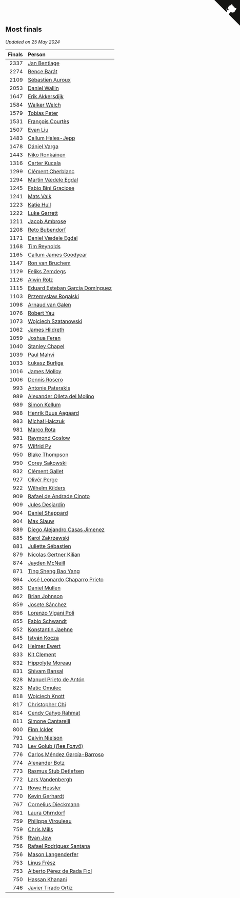 ## Most finals

*Updated on 25 May 2024*

| Finals | Person |
| ---: | :--- |
| 2337 | [Jan Bentlage](https://www.worldcubeassociation.org/persons/2010BENT01) |
| 2274 | [Bence Barát](https://www.worldcubeassociation.org/persons/2008BARA01) |
| 2109 | [Sébastien Auroux](https://www.worldcubeassociation.org/persons/2008AURO01) |
| 2053 | [Daniel Wallin](https://www.worldcubeassociation.org/persons/2013WALL03) |
| 1647 | [Erik Akkersdijk](https://www.worldcubeassociation.org/persons/2005AKKE01) |
| 1584 | [Walker Welch](https://www.worldcubeassociation.org/persons/2011WELC01) |
| 1579 | [Tobias Peter](https://www.worldcubeassociation.org/persons/2014PETE03) |
| 1531 | [François Courtès](https://www.worldcubeassociation.org/persons/2008COUR01) |
| 1507 | [Evan Liu](https://www.worldcubeassociation.org/persons/2009LIUE01) |
| 1483 | [Callum Hales-Jepp](https://www.worldcubeassociation.org/persons/2012HALE01) |
| 1478 | [Dániel Varga](https://www.worldcubeassociation.org/persons/2008VARG01) |
| 1443 | [Niko Ronkainen](https://www.worldcubeassociation.org/persons/2010RONK01) |
| 1316 | [Carter Kucala](https://www.worldcubeassociation.org/persons/2015KUCA01) |
| 1299 | [Clément Cherblanc](https://www.worldcubeassociation.org/persons/2014CHER05) |
| 1294 | [Martin Vædele Egdal](https://www.worldcubeassociation.org/persons/2013EGDA02) |
| 1245 | [Fabio Bini Graciose](https://www.worldcubeassociation.org/persons/2010GRAC02) |
| 1241 | [Mats Valk](https://www.worldcubeassociation.org/persons/2007VALK01) |
| 1223 | [Katie Hull](https://www.worldcubeassociation.org/persons/2010HULL01) |
| 1222 | [Luke Garrett](https://www.worldcubeassociation.org/persons/2017GARR05) |
| 1211 | [Jacob Ambrose](https://www.worldcubeassociation.org/persons/2010AMBR01) |
| 1208 | [Reto Bubendorf](https://www.worldcubeassociation.org/persons/2012BUBE01) |
| 1171 | [Daniel Vædele Egdal](https://www.worldcubeassociation.org/persons/2013EGDA01) |
| 1168 | [Tim Reynolds](https://www.worldcubeassociation.org/persons/2005REYN01) |
| 1165 | [Callum James Goodyear](https://www.worldcubeassociation.org/persons/2012GOOD02) |
| 1147 | [Ron van Bruchem](https://www.worldcubeassociation.org/persons/2003BRUC01) |
| 1129 | [Feliks Zemdegs](https://www.worldcubeassociation.org/persons/2009ZEMD01) |
| 1126 | [Alwin Rölz](https://www.worldcubeassociation.org/persons/2016ROLZ01) |
| 1115 | [Eduard Esteban García Domínguez](https://www.worldcubeassociation.org/persons/2011EDUA01) |
| 1103 | [Przemysław Rogalski](https://www.worldcubeassociation.org/persons/2013ROGA02) |
| 1098 | [Arnaud van Galen](https://www.worldcubeassociation.org/persons/2006GALE01) |
| 1076 | [Robert Yau](https://www.worldcubeassociation.org/persons/2009YAUR01) |
| 1073 | [Wojciech Szatanowski](https://www.worldcubeassociation.org/persons/2011SZAT01) |
| 1062 | [James Hildreth](https://www.worldcubeassociation.org/persons/2009HILD01) |
| 1059 | [Joshua Feran](https://www.worldcubeassociation.org/persons/2011FERA01) |
| 1040 | [Stanley Chapel](https://www.worldcubeassociation.org/persons/2016CHAP04) |
| 1039 | [Paul Mahvi](https://www.worldcubeassociation.org/persons/2012MAHV01) |
| 1033 | [Łukasz Burliga](https://www.worldcubeassociation.org/persons/2013BURL01) |
| 1016 | [James Molloy](https://www.worldcubeassociation.org/persons/2011MOLL01) |
| 1006 | [Dennis Rosero](https://www.worldcubeassociation.org/persons/2010ROSE03) |
| 993 | [Antonie Paterakis](https://www.worldcubeassociation.org/persons/2012PATE01) |
| 989 | [Alexander Olleta del Molino](https://www.worldcubeassociation.org/persons/2008OLLE01) |
| 989 | [Simon Kellum](https://www.worldcubeassociation.org/persons/2016KELL12) |
| 988 | [Henrik Buus Aagaard](https://www.worldcubeassociation.org/persons/2006BUUS01) |
| 983 | [Michał Halczuk](https://www.worldcubeassociation.org/persons/2006HALC01) |
| 981 | [Marco Rota](https://www.worldcubeassociation.org/persons/2009ROTA01) |
| 981 | [Raymond Goslow](https://www.worldcubeassociation.org/persons/2014GOSL01) |
| 975 | [Wilfrid Py](https://www.worldcubeassociation.org/persons/2016PYWI01) |
| 950 | [Blake Thompson](https://www.worldcubeassociation.org/persons/2010THOM03) |
| 950 | [Corey Sakowski](https://www.worldcubeassociation.org/persons/2011SAKO01) |
| 932 | [Clément Gallet](https://www.worldcubeassociation.org/persons/2004GALL02) |
| 927 | [Olivér Perge](https://www.worldcubeassociation.org/persons/2007PERG01) |
| 922 | [Wilhelm Kilders](https://www.worldcubeassociation.org/persons/2010KILD02) |
| 909 | [Rafael de Andrade Cinoto](https://www.worldcubeassociation.org/persons/2007CINO01) |
| 909 | [Jules Desjardin](https://www.worldcubeassociation.org/persons/2010DESJ01) |
| 904 | [Daniel Sheppard](https://www.worldcubeassociation.org/persons/2009SHEP01) |
| 904 | [Max Siauw](https://www.worldcubeassociation.org/persons/2017SIAU02) |
| 889 | [Diego Alejandro Casas Jimenez](https://www.worldcubeassociation.org/persons/2014JIME05) |
| 885 | [Karol Zakrzewski](https://www.worldcubeassociation.org/persons/2014ZAKR01) |
| 881 | [Juliette Sébastien](https://www.worldcubeassociation.org/persons/2014SEBA01) |
| 879 | [Nicolas Gertner Kilian](https://www.worldcubeassociation.org/persons/2013GERT01) |
| 874 | [Jayden McNeill](https://www.worldcubeassociation.org/persons/2012MCNE01) |
| 871 | [Ting Sheng Bao Yang](https://www.worldcubeassociation.org/persons/2008BAOY01) |
| 864 | [José Leonardo Chaparro Prieto](https://www.worldcubeassociation.org/persons/2011CHAP01) |
| 863 | [Daniel Mullen](https://www.worldcubeassociation.org/persons/2016MULL04) |
| 862 | [Brian Johnson](https://www.worldcubeassociation.org/persons/2013JOHN10) |
| 859 | [Josete Sánchez](https://www.worldcubeassociation.org/persons/2015SANC18) |
| 856 | [Lorenzo Vigani Poli](https://www.worldcubeassociation.org/persons/2007POLI01) |
| 855 | [Fabio Schwandt](https://www.worldcubeassociation.org/persons/2014SCHW02) |
| 852 | [Konstantin Jaehne](https://www.worldcubeassociation.org/persons/2015JAEH01) |
| 845 | [István Kocza](https://www.worldcubeassociation.org/persons/2005KOCZ01) |
| 842 | [Helmer Ewert](https://www.worldcubeassociation.org/persons/2015EWER01) |
| 833 | [Kit Clement](https://www.worldcubeassociation.org/persons/2008CLEM01) |
| 832 | [Hippolyte Moreau](https://www.worldcubeassociation.org/persons/2008MORE02) |
| 831 | [Shivam Bansal](https://www.worldcubeassociation.org/persons/2011BANS02) |
| 828 | [Manuel Prieto de Antón](https://www.worldcubeassociation.org/persons/2015ANTO04) |
| 823 | [Matic Omulec](https://www.worldcubeassociation.org/persons/2010OMUL02) |
| 818 | [Wojciech Knott](https://www.worldcubeassociation.org/persons/2011KNOT01) |
| 817 | [Christopher Chi](https://www.worldcubeassociation.org/persons/2014CHIC01) |
| 814 | [Cendy Cahyo Rahmat](https://www.worldcubeassociation.org/persons/2010RAHM02) |
| 811 | [Simone Cantarelli](https://www.worldcubeassociation.org/persons/2012CANT02) |
| 800 | [Finn Ickler](https://www.worldcubeassociation.org/persons/2012ICKL01) |
| 791 | [Calvin Nielson](https://www.worldcubeassociation.org/persons/2014NIEL03) |
| 783 | [Lev Golub (Лев Голуб)](https://www.worldcubeassociation.org/persons/2014HOLU01) |
| 776 | [Carlos Méndez García-Barroso](https://www.worldcubeassociation.org/persons/2010GARC02) |
| 774 | [Alexander Botz](https://www.worldcubeassociation.org/persons/2013BOTZ01) |
| 773 | [Rasmus Stub Detlefsen](https://www.worldcubeassociation.org/persons/2014DETL01) |
| 772 | [Lars Vandenbergh](https://www.worldcubeassociation.org/persons/2003VAND01) |
| 771 | [Rowe Hessler](https://www.worldcubeassociation.org/persons/2007HESS01) |
| 770 | [Kevin Gerhardt](https://www.worldcubeassociation.org/persons/2013GERH01) |
| 767 | [Cornelius Dieckmann](https://www.worldcubeassociation.org/persons/2009DIEC01) |
| 761 | [Laura Ohrndorf](https://www.worldcubeassociation.org/persons/2009OHRN01) |
| 759 | [Philippe Virouleau](https://www.worldcubeassociation.org/persons/2008VIRO01) |
| 759 | [Chris Mills](https://www.worldcubeassociation.org/persons/2014MILL04) |
| 758 | [Ryan Jew](https://www.worldcubeassociation.org/persons/2008JEWR01) |
| 756 | [Rafael Rodriguez Santana](https://www.worldcubeassociation.org/persons/2012SANT12) |
| 756 | [Mason Langenderfer](https://www.worldcubeassociation.org/persons/2013LANG03) |
| 753 | [Linus Frész](https://www.worldcubeassociation.org/persons/2011FRES01) |
| 753 | [Alberto Pérez de Rada Fiol](https://www.worldcubeassociation.org/persons/2011FIOL01) |
| 750 | [Hassan Khanani](https://www.worldcubeassociation.org/persons/2018KHAN26) |
| 746 | [Javier Tirado Ortiz](https://www.worldcubeassociation.org/persons/2009TIRA01) |


<a href="https://github.com/jonatanklosko/wca_statistics" class="github-corner" aria-label="View source on Github"><svg width="80" height="80" viewBox="0 0 250 250" style="fill:#151513; color:#fff; position: absolute; top: 0; border: 0; right: 0;" aria-hidden="true"><path d="M0,0 L115,115 L130,115 L142,142 L250,250 L250,0 Z"></path><path d="M128.3,109.0 C113.8,99.7 119.0,89.6 119.0,89.6 C122.0,82.7 120.5,78.6 120.5,78.6 C119.2,72.0 123.4,76.3 123.4,76.3 C127.3,80.9 125.5,87.3 125.5,87.3 C122.9,97.6 130.6,101.9 134.4,103.2" fill="currentColor" style="transform-origin: 130px 106px;" class="octo-arm"></path><path d="M115.0,115.0 C114.9,115.1 118.7,116.5 119.8,115.4 L133.7,101.6 C136.9,99.2 139.9,98.4 142.2,98.6 C133.8,88.0 127.5,74.4 143.8,58.0 C148.5,53.4 154.0,51.2 159.7,51.0 C160.3,49.4 163.2,43.6 171.4,40.1 C171.4,40.1 176.1,42.5 178.8,56.2 C183.1,58.6 187.2,61.8 190.9,65.4 C194.5,69.0 197.7,73.2 200.1,77.6 C213.8,80.2 216.3,84.9 216.3,84.9 C212.7,93.1 206.9,96.0 205.4,96.6 C205.1,102.4 203.0,107.8 198.3,112.5 C181.9,128.9 168.3,122.5 157.7,114.1 C157.9,116.9 156.7,120.9 152.7,124.9 L141.0,136.5 C139.8,137.7 141.6,141.9 141.8,141.8 Z" fill="currentColor" class="octo-body"></path></svg></a><style>.github-corner:hover .octo-arm{animation:octocat-wave 560ms ease-in-out}@keyframes octocat-wave{0%,100%{transform:rotate(0)}20%,60%{transform:rotate(-25deg)}40%,80%{transform:rotate(10deg)}}@media (max-width:500px){.github-corner:hover .octo-arm{animation:none}.github-corner .octo-arm{animation:octocat-wave 560ms ease-in-out}}</style>
